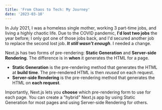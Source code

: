```yaml
---
title: 'From Chaos to Tech: My Journey'
date: '2023-03-10'
---
```


In July 2021, I was a homeless single mother, working 3 part-time jobs, and living a highly chaotic life. Due to the COVID pandemic, **I'd lost two jobs** the year before; I only got one of those jobs back, and I'd secured another job to replace the second lost job. ***It still wasn't enough***. I needed a change.

Next.js has two forms of pre-rendering: **Static Generation** and **Server-side Rendering**. The difference is in **when** it generates the HTML for a page.

- **Static Generation** is the pre-rendering method that generates the HTML at **build time**. The pre-rendered HTML is then _reused_ on each request.
- **Server-side Rendering** is the pre-rendering method that generates the HTML on **each request**.

Importantly, Next.js lets you **choose** which pre-rendering form to use for each page. You can create a "hybrid" Next.js app by using Static Generation for most pages and using Server-side Rendering for others.